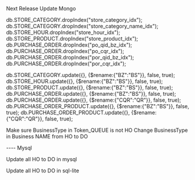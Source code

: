 Next Release Update Mongo

db.STORE_CATEGORY.dropIndex("store_category_idx");
db.STORE_CATEGORY.dropIndex("store_category_name_idx");
db.STORE_HOUR.dropIndex("store_hour_idx");
db.STORE_PRODUCT.dropIndex("store_product_idx");
db.PURCHASE_ORDER.dropIndex("po_qid_bz_idx");
db.PURCHASE_ORDER.dropIndex("po_cqr_idx");
db.PURCHASE_ORDER.dropIndex("por_qid_bz_idx");
db.PURCHASE_ORDER.dropIndex("por_cqr_idx");

db.STORE_CATEGORY.update({}, {$rename:{"BZ":"BS"}}, false, true);
db.STORE_HOUR.update({}, {$rename:{"BZ":"BS"}}, false, true);
db.STORE_PRODUCT.update({}, {$rename:{"BZ":"BS"}}, false, true);
db.PURCHASE_ORDER.update({}, {$rename:{"BZ":"BS"}}, false, true);
db.PURCHASE_ORDER.update({}, {$rename:{"CQR":"QR"}}, false, true);
db.PURCHASE_ORDER_PRODUCT.update({}, {$rename:{"BZ":"BS"}}, false, true);
db.PURCHASE_ORDER_PRODUCT.update({}, {$rename:{"CQR":"QR"}}, false, true);

Make sure BusinessType in Token_QUEUE is not HO
Change BusinessType in Business NAME from HO to DO


---- Mysql 

Update all HO to DO in mysql

Update all HO to DO in sql-lite 

